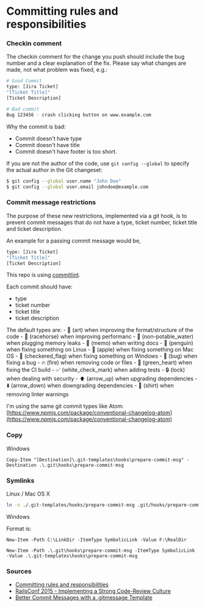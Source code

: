 # Committing rules and responsibilities

### Checkin comment
The checkin comment for the change you push should include the bug number and a clear explanation of the fix. Please say what changes are made, not what problem was fixed, e.g.:

```bash
# Good Commit
type: [Jira Ticket]
"[Ticket Title]" 
[Ticket Description]
```

```bash
# Bad commit
Bug 123456 - crash clicking button on www.example.com
```

Why the commit is bad: 
- Commit doesn't have type
- Commit doesn't have title
- Commit doesn't have footer is too short.

If you are not the author of the code, use `git config --global` to specify the actual author in the Git changeset:

```bash
$ git config --global user.name "John Doe"
$ git config --global user.email johndoe@example.com
```

### Commit message restrictions

The purpose of these new restrictions, implemented via a git hook, is to prevent commit messages that do not have a type, ticket number, ticket title and ticket description.

An example for a passing commit message would be,

```bash
type: [Jira Ticket]
"[Ticket Title]" 
[Ticket Description]
```

This repo is using [commitlint](https://github.com/marionebl/commitlint). 

Each commit should have: 
- type
- ticket number
- ticket title
- ticket description

The default types are: 
	- 🎨 (art) when improving the format/structure of the code
	- 🐎 (racehorse) when improving performanc
	- 🚱 (non-potable_water) when plugging memory leaks
	-	📝 (memo) when writing docs
	- 🐧 (penguin) when fixing something on Linux 
	- 🍎 (apple) when fixing something on Mac OS
	- 🏁 (checkered_flag) when fixing something on Windows
	- 🐛 (bug) when fixing a bug
	- 🔥 (fire) when removing code or files
	- 💚 (green_heart) when fixing the CI build
	- ✅ (white_check_mark) when adding tests
	-	🔒 (lock) when dealing with security
	- ⬆️ (arrow_up) when upgrading dependencies
	- ⬇️ (arrow_down) when downgrading dependencies
	- 👕 (shirt) when removing linter warnings

I'm using the same git commit types like Atom: [https://www.npmjs.com/package/conventional-changelog-atom](https://www.npmjs.com/package/conventional-changelog-atom)

### Copy

Windows

```
Copy-Item "[Destination]\.git-templates\hooks\prepare-commit-msg" -Destination .\.git\hooks\prepare-commit-msg
```

### Symlinks

Linux / Mac OS X

```bash
ln -s ./.git-templates/hooks/prepare-commit-msg .git/hooks/prepare-commit-msg
```

Windows

Format is: 

```
New-Item -Path C:\LinkDir -ItemType SymbolicLink -Value F:\RealDir
```

```
New-Item -Path .\.git\hooks\prepare-commit-msg -ItemType SymbolicLink -Value .\.git-templates\hooks\prepare-commit-msg
```

### Sources

- [Committing rules and responsibilities](https://developer.mozilla.org/en-US/docs/Mozilla/Developer_guide/Committing_Rules_and_Responsibilities)
- [RailsConf 2015 - Implementing a Strong Code-Review Culture](https://www.youtube.com/watch?v=PJjmw9TRB7s)
- [Better Commit Messages with a .gitmessage Template](https://robots.thoughtbot.com/better-commit-messages-with-a-gitmessage-template)